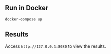 ## Run in Docker
```bash
docker-compose up
```

## Results
Access `http://127.0.0.1:8080` to view the results.
